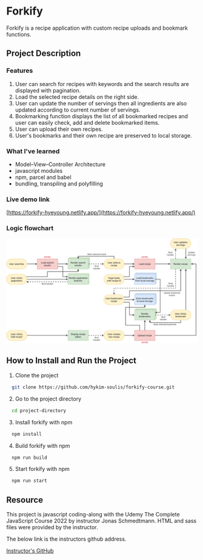 # Forkify

Forkify is a recipe application with custom recipe uploads and bookmark functions.

## Project Description

### Features

1. User can search for recipes with keywords and the search results are displayed with pagination.
2. Load the selected recipe details on the right side.
3. User can update the number of servings then all ingredients are also updated according to current number of servings.
4. Bookmarking function displays the list of all bookmarked recipes and user can easily check, add and delete bookmarked items.
5. User can upload their own recipes.
6. User's bookmarks and their own recipe are preserved to local storage.

### What I've learned

- Model–View–Controller Architecture
- javascript modules
- npm, parcel and babel
- bundling, transpiling and polyfilling

### Live demo link

[https://forkify-hyeyoung.netlify.app/](https://forkify-hyeyoung.netlify.app/)

### Logic flowchart

![App Screenshot](https://github.com/hykim-soulis/forkify-course/blob/master/forkify-flowchart-part-3.png?raw=true)

## How to Install and Run the Project

1. Clone the project

```bash
  git clone https://github.com/hykim-soulis/forkify-course.git
```

2. Go to the project directory

```bash
  cd project-directory
```

3. Install forkify with npm

```bash
  npm install
```

4. Build forkify with npm

```bash
  npm run build
```

5. Start forkify with npm

```bash
  npm run start
```

## Resource

This project is javascript coding-along with the Udemy The Complete JavaScript Course 2022 by instructor Jonas Schmedtmann. HTML and sass files were provided by the instructor.

The below link is the instructors github address.

[Instructor's GitHub](https://github.com/jonasschmedtmann/complete-javascript-course.git)
